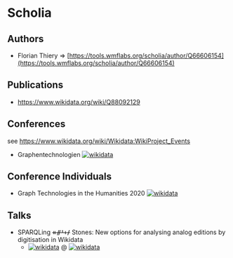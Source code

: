 # Scholia

## Authors

* Florian Thiery => [https://tools.wmflabs.org/scholia/author/Q66606154](https://tools.wmflabs.org/scholia/author/Q66606154)

## Publications

* https://www.wikidata.org/wiki/Q88092129

## Conferences

see https://www.wikidata.org/wiki/Wikidata:WikiProject_Events

* Graphentechnologien [![wikidata](https://img.shields.io/badge/Wikidata-Q88859517-blue.svg)](https://www.wikidata.org/wiki/Q88859517)

## Conference Individuals

* Graph Technologies in the Humanities 2020 [![wikidata](https://img.shields.io/badge/Wikidata-Q88860125-blue.svg)](https://www.wikidata.org/wiki/Q88860125)

## Talks

* SPARQLing ᚑᚌᚆᚐᚋ Stones: New options for analysing analog editions by digitisation in Wikidata
  * [![wikidata](https://img.shields.io/badge/Wikidata-Q88091985-blue.svg)](https://www.wikidata.org/wiki/Q88091985) @ [![wikidata](https://img.shields.io/badge/Wikidata-Q88860125-blue.svg)](https://www.wikidata.org/wiki/Q88860125)
